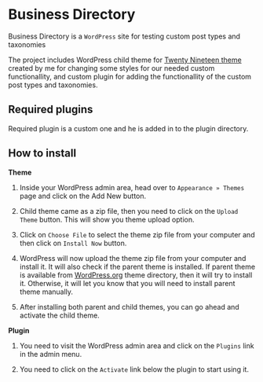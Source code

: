 
# Business Directory

Business Directory is a `WordPress` site for testing custom post types and taxonomies

The project includes WordPress child theme for [Twenty Nineteen theme](https://wordpress.org/themes/twentynineteen/) created by me for changing some styles for our needed custom functionallity, and custom plugin for adding the functionallity of the custom post types and taxonomies.

## Required plugins

Required plugin is a custom one and he is added in to the plugin directory.

## How to install

**Theme**

1) Inside your WordPress admin area, head over to ```Appearance » Themes``` page and click on the Add New button.

2) Child theme came as a zip file, then you need to click on the ```Upload Theme``` button. This will show you theme upload option.

3) Click on ```Choose File``` to select the theme zip file from your computer and then click on ```Install Now``` button.

4) WordPress will now upload the theme zip file from your computer and install it. It will also check if the parent theme is installed. If parent theme is available from [WordPress.org](https://wordpress.org) theme directory, then it will try to install it. Otherwise, it will let you know that you will need to install parent theme manually.

5) After installing both parent and child themes, you can go ahead and activate the child theme.

**Plugin**

1) You need to visit the WordPress admin area and click on the `Plugins` link in the admin menu. 

2) You need to click on the `Activate` link below the plugin to start using it.